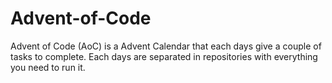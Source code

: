 # Advent-of-Code
Advent of Code (AoC) is a Advent Calendar that each days give a couple of tasks to complete.
Each days are separated in repositories with everything you need to run it.
